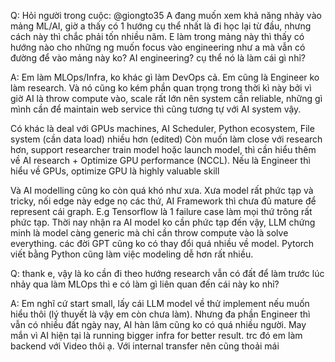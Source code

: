Q: Hỏi người trong cuộc: @giongto35
A đang muốn xem khả năng nhảy vào mảng ML/AI, giờ a thấy có 1 hướng cụ thể nhất là đi học lại từ đầu, nhưng cách này thì chắc phải tốn nhiều năm. E làm trong mảng này thì thấy có hướng nào cho những ng muốn focus vào engineering như a mà vẫn có đường để vào mảng này ko? AI engineering? cụ thể nó là làm cái gì nhỉ?

A: Em làm MLOps/Infra, ko khác gì làm DevOps cả. Em cũng là Engineer ko làm research. Và nó cũng ko kém phần quan trọng trong thời kì này bởi vì giờ AI là throw compute vào, scale rất lớn nên system cần reliable, những gì mình cần để maintain web service thì cũng tương tự với AI system vậy.

Có khác là deal với GPUs machines, AI Scheduler, Python ecosystem, File system (cần data load) nhiều hơn (edited)
Còn muốn làm close với research hơn, support researcher train model hoặc launch model, thì cần hiểu thêm về AI research + Optimize GPU performance (NCCL). Nếu là Engineer thì hiểu về GPUs, optimize GPU là highly valuable skill

Và AI modelling cũng ko còn quá khó như xưa. Xưa model rất phức tạp và tricky, nối edge này edge nọ các thứ, AI Framework thì chưa đủ mature để represent cái graph. E.g Tensorflow là 1 failure case làm mọi thứ trông rất phức tạp. Thời nay nhận ra AI model ko cần phức tạp đến vậy, LLM chứng minh là model càng generic mà chỉ cần throw compute vào là solve everything. các đời GPT cũng ko có thay đổi quá nhiều về model. Pytorch viết bằng Python cũng làm việc modeling dễ hơn rất nhiều.

Q: thank e, vậy là ko cần đi theo hướng research vẫn có đất để làm trước lúc nhảy qua làm MLOps thì e có làm gì liên quan đến cái này ko nhỉ?

A: Em nghĩ cứ start small, lấy cái LLM model về thử implement nếu muốn hiểu thôi (lý thuyết là vậy em còn chưa làm). Nhưng đa phần Engineer thì vẫn có nhiều đất ngày nay, AI hàn lâm cũng ko có quá nhiều người. May mắn vì AI hiện tại là running bigger infra for better result.
trc đó em làm backend với Video thôi ạ. Với internal transfer nên cũng thoải mái